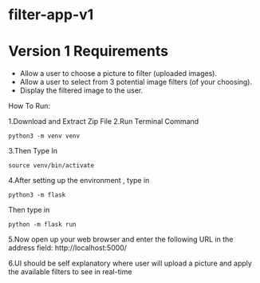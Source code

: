 # filter-app-v1

Version 1 Requirements
=====
* Allow a user to choose a picture to filter (uploaded images).
* Allow a user to select from 3 potential image filters (of your choosing).
* Display the filtered image to the user.


How To Run:

1.Download and Extract Zip File 
2.Run Terminal Command
 ```
 python3 -m venv venv
 
 ```
3.Then Type In 
 ```
source venv/bin/activate
 ```
4.After setting up the environment , type in 
```
python3 -m flask

```
 Then type in 
```
python -m flask run
````
5.Now open up your web browser and enter the following URL in the address field:
http://localhost:5000/ 

6.UI should be self explanatory where user will upload a picture and apply the available filters to see in real-time
